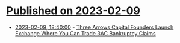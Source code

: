 # [Published on 2023-02-09](index.md)

* [2023-02-09, 18:40:00](https://tech.slashdot.org/story/23/02/09/185226/three-arrows-capital-founders-launch-exchange-where-you-can-trade-3ac-bankruptcy-claims?utm_source=rss1.0mainlinkanon&utm_medium=feed) - [Three Arrows Capital Founders Launch Exchange Where You Can Trade 3AC Bankruptcy Claims](https://tech.slashdot.org/story/23/02/09/185226/three-arrows-capital-founders-launch-exchange-where-you-can-trade-3ac-bankruptcy-claims?utm_source=rss1.0mainlinkanon&utm_medium=feed)
